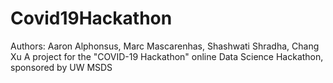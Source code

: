 # Covid19Hackathon
Authors: Aaron Alphonsus, Marc Mascarenhas, Shashwati Shradha, Chang Xu
A project for the "COVID-19 Hackathon" online Data Science Hackathon, sponsored by UW MSDS
